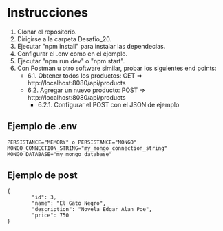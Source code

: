 # Instrucciones

1. Clonar el repositorio.
2. Dirigirse a la carpeta Desafio_20.
3. Ejecutar "npm install" para instalar las dependecias.
4. Configurar el .env como en el ejemplo.
5. Ejecutar "npm run dev" o "npm start".
6. Con Postman u otro software similar, probar los siguientes end points:
   - 6.1. Obtener todos los productos: GET => http://localhost:8080/api/products
   - 6.2. Agregar un nuevo producto: POST => http://localhost:8080/api/products
     - 6.2.1. Configurar el POST con el JSON de ejemplo

## Ejemplo de .env

```
PERSISTANCE="MEMORY" o PERSISTANCE="MONGO"
MONGO_CONNECTION_STRING="my_mongo_connection_string"
MONGO_DATABASE="my_mongo_database"
```

## Ejemplo de post

```
{
        "id": 3,
        "name": "El Gato Negro",
        "description": "Novela Edgar Alan Poe",
        "price": 750
}
```
